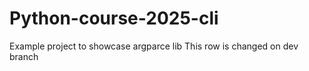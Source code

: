 # Python-course-2025-cli
Example project to showcase argparce lib
This row is changed on dev branch
